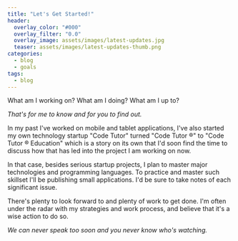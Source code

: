 ```yaml
---
title: "Let's Get Started!"
header:
  overlay_color: "#000"
  overlay_filter: "0.0"
  overlay_image: assets/images/latest-updates.jpg
  teaser: assets/images/latest-updates-thumb.png
categories:
  - blog
  - goals
tags:
  - blog
---
```


What am I working on? What am I doing? What am I up to?

*That's for me to know and for you to find out.*

In my past I've worked on mobile and tablet applications, I've also started my own technology startup "Code Tutor" turned "Code Tutor ®" to "Code Tutor ® Education" which is a story on its own that I'd soon find the time to discuss how that has led into the project I am working on now.

In that case, besides serious startup projects, I plan to master major technologies and programming languages. To practice and master such skillset I'll be publishing small applications. I'd be sure to take notes of each significant issue.

There's plenty to look forward to and plenty of work to get done. I'm often under the radar with my strategies and work process, and believe that it's a wise action to do so. 

*We can never speak too soon and you never know who's watching.*